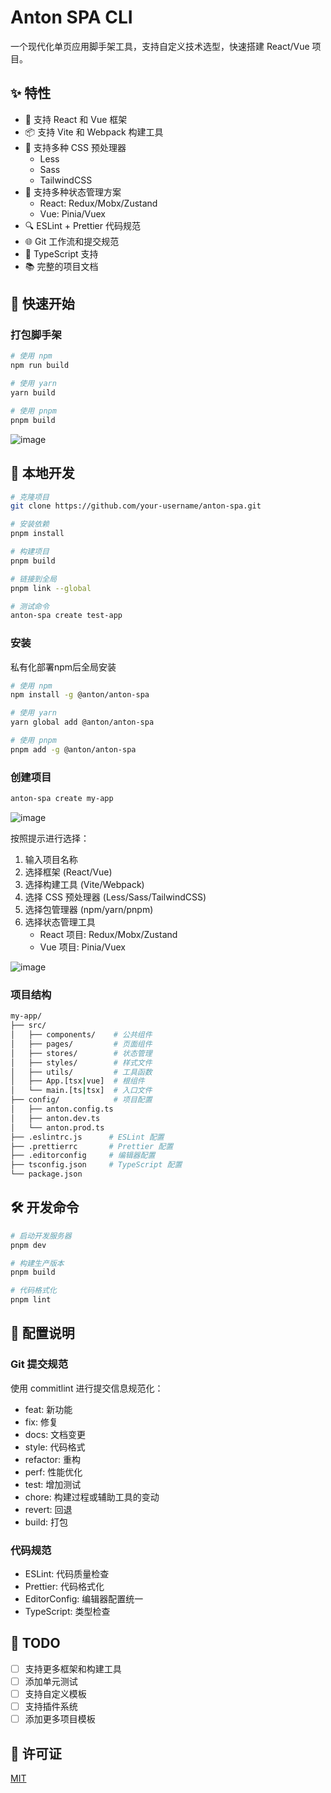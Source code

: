 # Anton SPA CLI

一个现代化单页应用脚手架工具，支持自定义技术选型，快速搭建 React/Vue 项目。

## ✨ 特性

- 🎯 支持 React 和 Vue 框架
- 📦 支持 Vite 和 Webpack 构建工具
- 💅 支持多种 CSS 预处理器
  - Less
  - Sass
  - TailwindCSS
- 🏪 支持多种状态管理方案
  - React: Redux/Mobx/Zustand
  - Vue: Pinia/Vuex
- 🔍 ESLint + Prettier 代码规范
- 🌐 Git 工作流和提交规范
- 📝 TypeScript 支持
- 📚 完整的项目文档

## 🚀 快速开始

### 打包脚手架

```bash
# 使用 npm
npm run build

# 使用 yarn
yarn build

# 使用 pnpm
pnpm build
```

![image](https://github.com/user-attachments/assets/ba818ca0-7744-426c-be9d-ae2aacf1428d)

## 🔨 本地开发

```bash
# 克隆项目
git clone https://github.com/your-username/anton-spa.git

# 安装依赖
pnpm install

# 构建项目
pnpm build

# 链接到全局
pnpm link --global

# 测试命令
anton-spa create test-app
```

### 安装

私有化部署npm后全局安装

```bash
# 使用 npm
npm install -g @anton/anton-spa

# 使用 yarn
yarn global add @anton/anton-spa

# 使用 pnpm
pnpm add -g @anton/anton-spa
```

### 创建项目

```bash
anton-spa create my-app
```

![image](https://github.com/user-attachments/assets/cd5268d5-7db5-4b2b-b011-f7cbb12df2fe)

按照提示进行选择：

1. 输入项目名称
2. 选择框架 (React/Vue)
3. 选择构建工具 (Vite/Webpack)
4. 选择 CSS 预处理器 (Less/Sass/TailwindCSS)
5. 选择包管理器 (npm/yarn/pnpm)
6. 选择状态管理工具
   - React 项目: Redux/Mobx/Zustand
   - Vue 项目: Pinia/Vuex

![image](https://github.com/user-attachments/assets/d3daf0e7-d5ad-424d-98ce-152e3f7c0a4d)


### 项目结构

```bash
my-app/
├── src/
│   ├── components/    # 公共组件
│   ├── pages/         # 页面组件
│   ├── stores/        # 状态管理
│   ├── styles/        # 样式文件
│   ├── utils/         # 工具函数
│   ├── App.[tsx|vue]  # 根组件
│   └── main.[ts|tsx]  # 入口文件
├── config/            # 项目配置
│   ├── anton.config.ts
│   ├── anton.dev.ts
│   └── anton.prod.ts
├── .eslintrc.js      # ESLint 配置
├── .prettierrc       # Prettier 配置
├── .editorconfig     # 编辑器配置
├── tsconfig.json     # TypeScript 配置
└── package.json
```

## 🛠 开发命令

```bash
# 启动开发服务器
pnpm dev

# 构建生产版本
pnpm build

# 代码格式化
pnpm lint
```

## 🔧 配置说明

### Git 提交规范

使用 commitlint 进行提交信息规范化：

- feat: 新功能
- fix: 修复
- docs: 文档变更
- style: 代码格式
- refactor: 重构
- perf: 性能优化
- test: 增加测试
- chore: 构建过程或辅助工具的变动
- revert: 回退
- build: 打包

### 代码规范

- ESLint: 代码质量检查
- Prettier: 代码格式化
- EditorConfig: 编辑器配置统一
- TypeScript: 类型检查

## 📝 TODO

- [ ] 支持更多框架和构建工具
- [ ] 添加单元测试
- [ ] 支持自定义模板
- [ ] 支持插件系统
- [ ] 添加更多项目模板

## 📄 许可证

[MIT](LICENSE)
